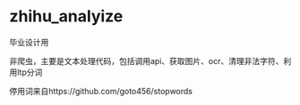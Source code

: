 # zhihu_analyize
毕业设计用

非爬虫，主要是文本处理代码，包括调用api、获取图片、ocr、清理非法字符、利用ltp分词

停用词来自https://github.com/goto456/stopwords
